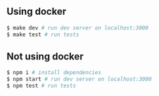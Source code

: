 ## Using docker

```sh
$ make dev # run dev server on localhost:3000
$ make test # run tests
```

## Not using docker

```sh
$ npm i # install dependencies
$ npm start # run dev server on localhost:3000
$ npm test # run tests
```
